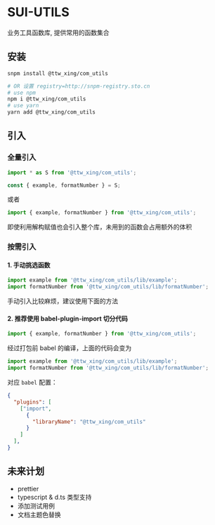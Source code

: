 SUI-UTILS
===================
业务工具函数库, 提供常用的函数集合


## 安装

```bash
snpm install @ttw_xing/com_utils

# OR 设置 registry=http://snpm-registry.sto.cn
# use npm
npm i @ttw_xing/com_utils
# use yarn
yarn add @ttw_xing/com_utils
```

## 引入

### 全量引入

```js
import * as S from '@ttw_xing/com_utils';

const { example, formatNumber } = S;
```

或者

```js
import { example, formatNumber } from '@ttw_xing/com_utils';
```

即使利用解构赋值也会引入整个库，未用到的函数会占用额外的体积

### 按需引入

#### 1. 手动挑选函数

   ```js
   import example from '@ttw_xing/com_utils/lib/example';
   import formatNumber from '@ttw_xing/com_utils/lib/formatNumber';
   ```

   手动引入比较麻烦，建议使用下面的方法

#### 2. 推荐使用 babel-plugin-import 切分代码

   ```js
   import { example, formatNumber } from '@ttw_xing/com_utils';
   ```

   经过打包前 babel 的编译，上面的代码会变为

   ```js
   import example from '@ttw_xing/com_utils/lib/example';
   import formatNumber from '@ttw_xing/com_utils/lib/formatNumber';
   ```

   对应 `babel` 配置：

   ```json
   {
     "plugins": [
       ["import",
         {
           "libraryName": "@ttw_xing/com_utils"
         }
       ]
     ],
   }
   ```

## 未来计划
- prettier
- typescript & d.ts 类型支持
- 添加测试用例
- 文档主题色替换
